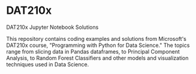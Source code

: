# DAT210x
DAT210x Jupyter Notebook Solutions

This repository contains coding examples and solutions from Microsoft's DAT210x course, "Programming with Python for Data Science." The topics range from slicing data in Pandas dataframes, to Principal Component Analysis, to Random Forest Classifiers and other models and visualization techniques used in Data Science. 
